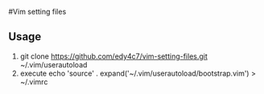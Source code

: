 #Vim setting files

## Usage
1. git clone https://github.com/edy4c7/vim-setting-files.git ~/.vim/userautoload
2. execute echo 'source' . expand('~/.vim/userautoload/bootstrap.vim') > ~/.vimrc
